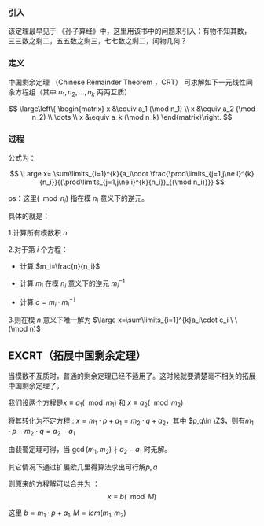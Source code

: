 ### 引入

该定理最早见于 《孙子算经》中，这里用该书中的问题来引入：有物不知其数，三三数之剩二，五五数之剩三，七七数之剩二，问物几何？

### 定义

中国剩余定理 （Chinese Remainder Theorem ，CRT） 可求解如下一元线性同余方程组（其中 $n_1,n_2,\dots,n_k$ 两两互质）

$$
\large\left\{ \begin{matrix}
x &\equiv a_1 (\mod n_1)
\\ 
x &\equiv a_2 (\mod n_2)
\\
\dots
\\
x &\equiv a_k (\mod n_k) 
\end{matrix}\right.
$$

### 过程

公式为：

$$
\Large x= \sum\limits_{i=1}^{k}{a_i\cdot \frac{\prod\limits_{j=1,j\ne i}^{k}{n_i}}{(\prod\limits_{j=1,j\ne i}^{k}{n_i})_{(\mod n_i)}}}
$$

ps：这里$(\mod n_i)$ 指在模 $n_i$ 意义下的逆元。

具体的就是：

1.计算所有模数积 $n$

2.对于第 $i$ 个方程：

- 计算 $m_i=\frac{n}{n_i}$

- 计算 $m_i$ 在模 $n_i$ 意义下的逆元 $m_i^{-1}$

- 计算 $c=m_i\cdot m_i^{-1}$

3.则在模 $n$ 意义下唯一解为 $\large x=\sum\limits_{i=1}^{k}a_i\cdot c_i \ \ (\mod n)$



## EXCRT（拓展中国剩余定理）

当模数不互质时，普通的剩余定理已经不适用了。这时候就要清楚毫不相关的拓展中国剩余定理了。

我们设两个方程是$x\equiv a_1 (\mod m_1)$ 和 $x\equiv a_2(\mod m_2)$

将其转化为不定方程 :
$x=m_1\cdot p + a_1=m_2\cdot q + a_2$，其中 $p,q\in \Z$，则有$m_1\cdot p - m_2\cdot q = a_2-a_1$

由裴蜀定理可得，当 $\gcd(m_1,m_2) \nmid a_2-a_1$ 时无解。

其它情况下通过扩展欧几里得算法求出可行解$p,q$

则原来的方程解可以合并为 ：
$$x \equiv b (\mod M)$$

这里 $b=m_1\cdot p + a_1,M=lcm(m_1,m_2)$